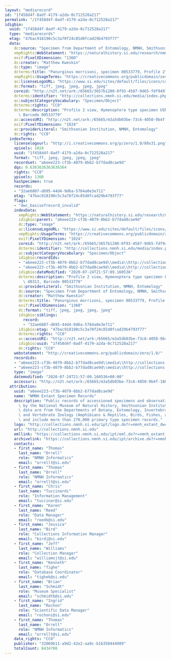 ```yaml
---
layout: "mediarecord"
id: "1f458d4f-8adf-4179-a2da-0c712528a217"
permalink: "/1f458d4f-8adf-4179-a2da-0c712528a217"
idigbio:
  uuid: "1f458d4f-8adf-4179-a2da-0c712528a217"
  type: "mediarecords"
  etag: "47bac918190c5c3a70f24c85d0fcad29b4793f77"
  data:
    dc:source: "Specimen from Department of Entomology, NMNH, Smithsonian"
    xmpRights:WebStatement: "https://naturalhistory.si.edu/research/nmnh-collections/museum-collections-policies"
    exif:PixelXDimension: "1360"
    dc:creator: "Matthew Kweskin"
    dc:type: "image"
    dcterms:title: "Panurginus morrisoni, specimen 00533779, Profile 2"
    xmpRights:UsageTerms: "https://creativecommons.org/publicdomain/zero/1.0/"
    ac:licenseLogoURL: "https://www.si.edu/sites/default/files/icons/cc0.svg"
    dc:format: "tiff, jpeg, jpeg, jpeg, jpeg"
    coreid: "http://n2t.net/ark:/65665/3657b1280-0f93-4587-9d65-fdf94978e2a8"
    dcterms:identifier: "http://collections.nmnh.si.edu/media/index.php?irn=9119930"
    ac:subjectCategoryVocabulary: "Specimen/Object"
    dcterms:rights: "CC0"
    dcterms:description: "Profile 2 view, Hymenoptera type specimen USNM Number 40313,\
      \ Barcode 00533779"
    ac:accessURI: "http://n2t.net/ark:/65665/m3a5db03be-73c6-4050-9b4f-180b1b3cad2d"
    exif:PixelYDimension: "1024"
    ac:providerLiteral: "Smithsonian Institution, NMNH, Entomology"
    dc:rights: "CC0"
  indexTerms:
    licenselogourl: "http://i.creativecommons.org/p/zero/1.0/88x31.png"
    xpixels: 1024
    uuid: "1f458d4f-8adf-4179-a2da-0c712528a217"
    format: "tiff, jpeg, jpeg, jpeg, jpeg"
    recordset: "a6eee223-cf3b-4079-8bb2-b77dad8cae9d"
    dqs: 0.6363636363636364
    rights: "CC0"
    ypixels: 1360
    hasSpecimen: true
    records:
    - "32ae6807-d695-44d4-9d6a-5764a0e3e711"
    etag: "47bac918190c5c3a70f24c85d0fcad29b4793f77"
    flags:
    - "dwc_basisofrecord_invalid"
    indexData:
      xmpRights:WebStatement: "https://naturalhistory.si.edu/research/nmnh-collections/museum-collections-policies"
      idigbio:parent: "a6eee223-cf3b-4079-8bb2-b77dad8cae9d"
      dc:type: "image"
      ac:licenseLogoURL: "https://www.si.edu/sites/default/files/icons/cc0.svg"
      xmpRights:UsageTerms: "https://creativecommons.org/publicdomain/zero/1.0/"
      exif:PixelYDimension: "1024"
      coreid: "http://n2t.net/ark:/65665/3657b1280-0f93-4587-9d65-fdf94978e2a8"
      dcterms:identifier: "http://collections.nmnh.si.edu/media/index.php?irn=9119930"
      ac:subjectCategoryVocabulary: "Specimen/Object"
      idigbio:recordIds:
      - "a6eee223-cf3b-4079-8bb2-b77dad8cae9d\\media\\http://collections.mnh.si.edu/media/index.php?irn=9119930"
      - "a6eee223-cf3b-4079-8bb2-b77dad8cae9d\\media\\http://collections.nmnh.si.edu/media/index.php?irn=9119930"
      idigbio:dateModified: "2020-07-24T21:57:09.160536"
      dcterms:description: "Profile 2 view, Hymenoptera type specimen USNM Number\
        \ 40313, Barcode 00533779"
      ac:providerLiteral: "Smithsonian Institution, NMNH, Entomology"
      dc:source: "Specimen from Department of Entomology, NMNH, Smithsonian"
      dc:creator: "Matthew Kweskin"
      dcterms:title: "Panurginus morrisoni, specimen 00533779, Profile 2"
      exif:PixelXDimension: "1360"
      dc:format: "tiff, jpeg, jpeg, jpeg, jpeg"
      idigbio:siblings:
        record:
        - "32ae6807-d695-44d4-9d6a-5764a0e3e711"
      idigbio:etag: "47bac918190c5c3a70f24c85d0fcad29b4793f77"
      dcterms:rights: "CC0"
      ac:accessURI: "http://n2t.net/ark:/65665/m3a5db03be-73c6-4050-9b4f-180b1b3cad2d"
      idigbio:uuid: "1f458d4f-8adf-4179-a2da-0c712528a217"
      dc:rights: "CC0"
    webstatement: "http://creativecommons.org/publicdomain/zero/1.0/"
    recordids:
    - "a6eee223-cf3b-4079-8bb2-b77dad8cae9d\\media\\http://collections.mnh.si.edu/media/index.php?irn=9119930"
    - "a6eee223-cf3b-4079-8bb2-b77dad8cae9d\\media\\http://collections.nmnh.si.edu/media/index.php?irn=9119930"
    type: "image"
    datemodified: "2020-07-24T21:57:09.160536+00:00"
    accessuri: "http://n2t.net/ark:/65665/m3a5db03be-73c6-4050-9b4f-180b1b3cad2d"
  attribution:
    uuid: "a6eee223-cf3b-4079-8bb2-b77dad8cae9d"
    name: "NMNH Extant Specimen Records"
    description: "Public records of accessioned specimens and observations curated\
      \ by the National Museum of Natural History, Smithsonian Institution. These\
      \ data are from the Departments of Botany, Entomology, Invertebrate Zoology\
      \ and Vertebrate Zoology (Amphibians & Reptiles, Birds, Fishes, and Mammals)\
      \ and include more than 270,000 primary type specimen records."
    logo: "http://collections.nmnh.si.edu/ipt/logo.do?r=nmnh_extant_dwc-a"
    url: "http://collections.nmnh.si.edu"
    emllink: "https://collections.nmnh.si.edu/ipt/eml.do?r=nmnh_extant_dwc-a"
    archivelink: "https://collections.nmnh.si.edu/ipt/archive.do?r=nmnh_extant_dwc-a"
    contacts:
    - first_name: "Thomas"
      last_name: "Orrell"
      role: "NMNH Informatics"
      email: "orrellt@si.edu"
    - first_name: "Thomas"
      last_name: "Orrell"
      role: "NMNH Informatics"
      email: "orrellt@si.edu"
    - first_name: "Chris"
      last_name: "Tuccinardi"
      role: "Information Management"
      email: "tuccinar@si.edu"
    - first_name: "Karen"
      last_name: "Reed"
      role: "Data Manager"
      email: "reedk@si.edu"
    - first_name: "Jessica"
      last_name: "Bird"
      role: "Collections Information Manager"
      email: "birdj@si.edu"
    - first_name: "Jeff"
      last_name: "Williams"
      role: "Collection Manager"
      email: "williamsjt@si.edu"
    - first_name: "Kenneth"
      last_name: "Tighe"
      role: "Database Coordinator"
      email: "tighek@si.edu"
    - first_name: "Brian"
      last_name: "Schmidt"
      role: "Museum Specialist"
      email: "schmidtb@si.edu"
    - first_name: "Ingrid"
      last_name: "Rochon"
      role: "Scientific Data Manager"
      email: "rochoni@si.edu"
    - first_name: "Thomas"
      last_name: "Orrell"
      role: "NMNH Informatics"
      email: "orrellt@si.edu"
    data_rights: "CC0"
    publisher: "32069b11-a9d2-42e2-aa9c-b16350444909"
    totalCount: 8434708
---
```

